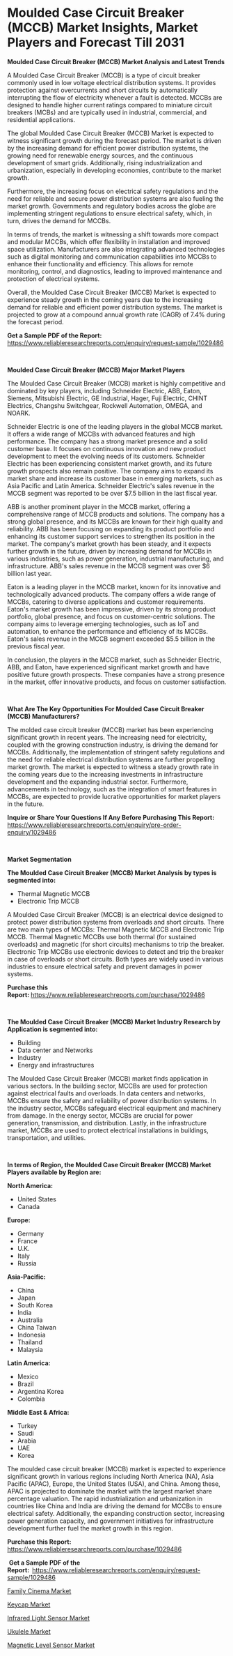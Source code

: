 <p><h1>Moulded Case Circuit Breaker (MCCB) Market Insights, Market Players and Forecast Till 2031</h1></p><p><strong>Moulded Case Circuit Breaker (MCCB) Market Analysis and Latest Trends</strong></p>
<p><p>A Moulded Case Circuit Breaker (MCCB) is a type of circuit breaker commonly used in low voltage electrical distribution systems. It provides protection against overcurrents and short circuits by automatically interrupting the flow of electricity whenever a fault is detected. MCCBs are designed to handle higher current ratings compared to miniature circuit breakers (MCBs) and are typically used in industrial, commercial, and residential applications.</p><p>The global Moulded Case Circuit Breaker (MCCB) Market is expected to witness significant growth during the forecast period. The market is driven by the increasing demand for efficient power distribution systems, the growing need for renewable energy sources, and the continuous development of smart grids. Additionally, rising industrialization and urbanization, especially in developing economies, contribute to the market growth.</p><p>Furthermore, the increasing focus on electrical safety regulations and the need for reliable and secure power distribution systems are also fueling the market growth. Governments and regulatory bodies across the globe are implementing stringent regulations to ensure electrical safety, which, in turn, drives the demand for MCCBs.</p><p>In terms of trends, the market is witnessing a shift towards more compact and modular MCCBs, which offer flexibility in installation and improved space utilization. Manufacturers are also integrating advanced technologies such as digital monitoring and communication capabilities into MCCBs to enhance their functionality and efficiency. This allows for remote monitoring, control, and diagnostics, leading to improved maintenance and protection of electrical systems.</p><p>Overall, the Moulded Case Circuit Breaker (MCCB) Market is expected to experience steady growth in the coming years due to the increasing demand for reliable and efficient power distribution systems. The market is projected to grow at a compound annual growth rate (CAGR) of 7.4% during the forecast period.</p></p>
<p><strong>Get a Sample PDF of the Report:&nbsp;</strong> <a href="https://www.reliableresearchreports.com/enquiry/request-sample/1029486">https://www.reliableresearchreports.com/enquiry/request-sample/1029486</a></p>
<p>&nbsp;</p>
<p><strong>Moulded Case Circuit Breaker (MCCB) Major Market Players</strong></p>
<p><p>The Moulded Case Circuit Breaker (MCCB) market is highly competitive and dominated by key players, including Schneider Electric, ABB, Eaton, Siemens, Mitsubishi Electric, GE Industrial, Hager, Fuji Electric, CHINT Electrics, Changshu Switchgear, Rockwell Automation, OMEGA, and NOARK.</p><p>Schneider Electric is one of the leading players in the global MCCB market. It offers a wide range of MCCBs with advanced features and high performance. The company has a strong market presence and a solid customer base. It focuses on continuous innovation and new product development to meet the evolving needs of its customers. Schneider Electric has been experiencing consistent market growth, and its future growth prospects also remain positive. The company aims to expand its market share and increase its customer base in emerging markets, such as Asia Pacific and Latin America. Schneider Electric's sales revenue in the MCCB segment was reported to be over $7.5 billion in the last fiscal year.</p><p>ABB is another prominent player in the MCCB market, offering a comprehensive range of MCCB products and solutions. The company has a strong global presence, and its MCCBs are known for their high quality and reliability. ABB has been focusing on expanding its product portfolio and enhancing its customer support services to strengthen its position in the market. The company's market growth has been steady, and it expects further growth in the future, driven by increasing demand for MCCBs in various industries, such as power generation, industrial manufacturing, and infrastructure. ABB's sales revenue in the MCCB segment was over $6 billion last year.</p><p>Eaton is a leading player in the MCCB market, known for its innovative and technologically advanced products. The company offers a wide range of MCCBs, catering to diverse applications and customer requirements. Eaton's market growth has been impressive, driven by its strong product portfolio, global presence, and focus on customer-centric solutions. The company aims to leverage emerging technologies, such as IoT and automation, to enhance the performance and efficiency of its MCCBs. Eaton's sales revenue in the MCCB segment exceeded $5.5 billion in the previous fiscal year.</p><p>In conclusion, the players in the MCCB market, such as Schneider Electric, ABB, and Eaton, have experienced significant market growth and have positive future growth prospects. These companies have a strong presence in the market, offer innovative products, and focus on customer satisfaction.</p></p>
<p>&nbsp;</p>
<p><strong>What Are The Key Opportunities For Moulded Case Circuit Breaker (MCCB) Manufacturers?</strong></p>
<p><p>The molded case circuit breaker (MCCB) market has been experiencing significant growth in recent years. The increasing need for electricity, coupled with the growing construction industry, is driving the demand for MCCBs. Additionally, the implementation of stringent safety regulations and the need for reliable electrical distribution systems are further propelling market growth. The market is expected to witness a steady growth rate in the coming years due to the increasing investments in infrastructure development and the expanding industrial sector. Furthermore, advancements in technology, such as the integration of smart features in MCCBs, are expected to provide lucrative opportunities for market players in the future.</p></p>
<p><strong>Inquire or Share Your Questions If Any Before Purchasing This Report:</strong> <a href="https://www.reliableresearchreports.com/enquiry/pre-order-enquiry/1029486">https://www.reliableresearchreports.com/enquiry/pre-order-enquiry/1029486</a></p>
<p>&nbsp;</p>
<p><strong>Market Segmentation</strong></p>
<p><strong>The Moulded Case Circuit Breaker (MCCB) Market Analysis by types is segmented into:</strong></p>
<p><ul><li>Thermal Magnetic MCCB</li><li>Electronic Trip MCCB</li></ul></p>
<p><p>A Moulded Case Circuit Breaker (MCCB) is an electrical device designed to protect power distribution systems from overloads and short circuits. There are two main types of MCCBs: Thermal Magnetic MCCB and Electronic Trip MCCB. Thermal Magnetic MCCBs use both thermal (for sustained overloads) and magnetic (for short circuits) mechanisms to trip the breaker. Electronic Trip MCCBs use electronic devices to detect and trip the breaker in case of overloads or short circuits. Both types are widely used in various industries to ensure electrical safety and prevent damages in power systems.</p></p>
<p><strong>Purchase this Report:&nbsp;</strong><a href="https://www.reliableresearchreports.com/purchase/1029486">https://www.reliableresearchreports.com/purchase/1029486</a></p>
<p>&nbsp;</p>
<p><strong>The Moulded Case Circuit Breaker (MCCB) Market Industry Research by Application is segmented into:</strong></p>
<p><ul><li>Building</li><li>Data center and Networks</li><li>Industry</li><li>Energy and infrastructures</li></ul></p>
<p><p>The Moulded Case Circuit Breaker (MCCB) market finds application in various sectors. In the building sector, MCCBs are used for protection against electrical faults and overloads. In data centers and networks, MCCBs ensure the safety and reliability of power distribution systems. In the industry sector, MCCBs safeguard electrical equipment and machinery from damage. In the energy sector, MCCBs are crucial for power generation, transmission, and distribution. Lastly, in the infrastructure market, MCCBs are used to protect electrical installations in buildings, transportation, and utilities.</p></p>
<p>&nbsp;</p>
<p><strong>In terms of Region, the Moulded Case Circuit Breaker (MCCB) Market Players available by Region are:</strong></p>
<p>
    <p> <strong> North America: </strong>
        <ul>
            <li>United States</li>
            <li>Canada</li>
        </ul>
        </p> 
    <p> <strong> Europe: </strong>
        <ul>
            <li>Germany</li>
            <li>France</li>
            <li>U.K.</li>
            <li>Italy</li>
            <li>Russia</li>
        </ul>
        </p> 
    <p> <strong> Asia-Pacific: </strong>
        <ul>
            <li>China</li>
            <li>Japan</li>
            <li>South Korea</li>
            <li>India</li>
            <li>Australia</li>
            <li>China Taiwan</li>
            <li>Indonesia</li>
            <li>Thailand</li>
            <li>Malaysia</li>
        </ul>
        </p> 
    <p> <strong> Latin America: </strong>
        <ul>
            <li>Mexico</li>
            <li>Brazil</li>
            <li>Argentina Korea</li>
            <li>Colombia</li>
        </ul>
        </p> 
    <p> <strong> Middle East & Africa: </strong>
        <ul>
            <li>Turkey</li>
            <li>Saudi</li>
            <li>Arabia</li>
            <li>UAE</li>
            <li>Korea</li>
        </ul>
    </p>
    </p>
<p><p>The moulded case circuit breaker (MCCB) market is expected to experience significant growth in various regions including North America (NA), Asia Pacific (APAC), Europe, the United States (USA), and China. Among these, APAC is projected to dominate the market with the largest market share percentage valuation. The rapid industrialization and urbanization in countries like China and India are driving the demand for MCCBs to ensure electrical safety. Additionally, the expanding construction sector, increasing power generation capacity, and government initiatives for infrastructure development further fuel the market growth in this region.</p></p>
<p><strong>Purchase this Report: </strong><a href="https://www.reliableresearchreports.com/purchase/1029486">https://www.reliableresearchreports.com/purchase/1029486</a></p>
<p>&nbsp;<strong>Get a Sample PDF of the Report:&nbsp;&nbsp;</strong><a href="https://www.reliableresearchreports.com/enquiry/request-sample/1029486">https://www.reliableresearchreports.com/enquiry/request-sample/1029486</a></p>
<p><strong></strong></p>
<p><p><a href="https://medium.com/@othamcclure/family-cinema-market-size-market-outlook-and-market-forecast-2024-to-2031-ad2ca9a26b9f">Family Cinema Market</a></p><p><a href="https://medium.com/@othamcclure/keycap-market-the-key-to-successful-business-strategy-forecast-till-2031-06eb9386748b">Keycap Market</a></p><p><a href="https://medium.com/p/114a94959915/edit">Infrared Light Sensor Market</a></p><p><a href="https://medium.com/@othamcclure/ukulele-market-analysis-and-sze-forecasted-for-period-from-2024-to-2031-298e41dfb786">Ukulele Market</a></p><p><a href="https://medium.com/p/fcc13d39aa93/edit">Magnetic Level Sensor Market</a></p></p>